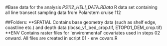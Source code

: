 #Base data for the analysis
*PS112_HELI_DATA.RData*
R data set containing all line transect sampling data from Polarstern cruise 112

##Folders:
**SPATIAL
Contains base geometry data (such as shelf edge, coastline etc.) and depth data (ibcso_v1_bed_crop.tif, ETOPO1_DEM_crop.tif)
**ENV
Contains raster files for 'environmental' covariates used in steps 02 onward. All files are created in script 01 - env covars.R